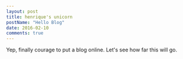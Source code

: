 ```yaml
---
layout: post
title: henrique's unicorn
postName: "Hello Blog"
date: 2016-02-10
comments: true
---
```

Yep, finally courage to put a blog online. Let's see how far this will go.
